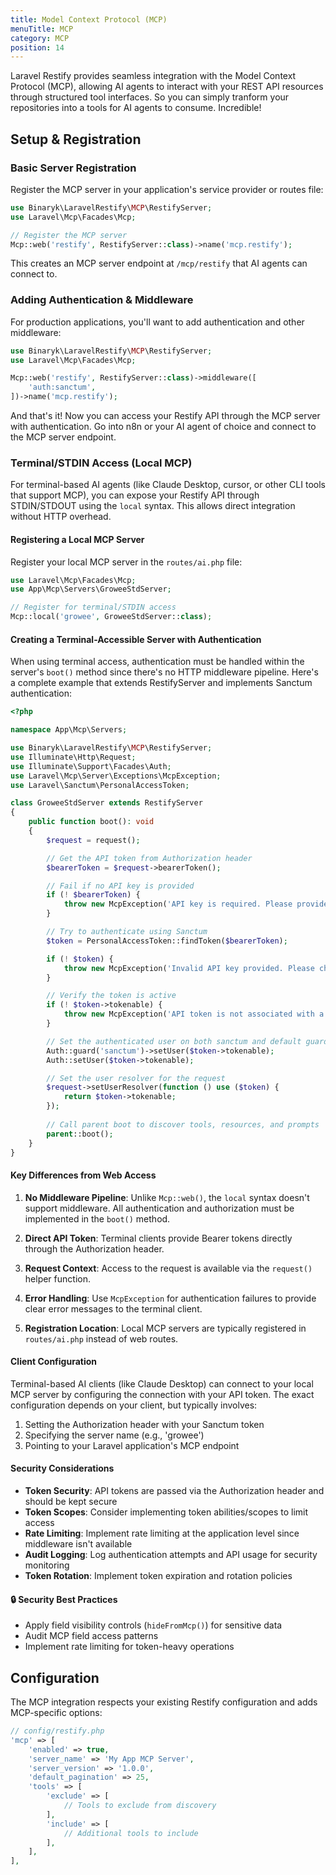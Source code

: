 ```yaml
---
title: Model Context Protocol (MCP)
menuTitle: MCP
category: MCP
position: 14
---
```


Laravel Restify provides seamless integration with the Model Context Protocol (MCP), allowing AI agents to interact with your REST API resources through structured tool interfaces. So you can simply tranform your repositories into a tools for AI agents to consume. Incredible!

## Setup & Registration

### Basic Server Registration

Register the MCP server in your application's service provider or routes file:

```php
use Binaryk\LaravelRestify\MCP\RestifyServer;
use Laravel\Mcp\Facades\Mcp;

// Register the MCP server
Mcp::web('restify', RestifyServer::class)->name('mcp.restify');
```

This creates an MCP server endpoint at `/mcp/restify` that AI agents can connect to.

### Adding Authentication & Middleware

For production applications, you'll want to add authentication and other middleware:

```php
use Binaryk\LaravelRestify\MCP\RestifyServer;
use Laravel\Mcp\Facades\Mcp;

Mcp::web('restify', RestifyServer::class)->middleware([
    'auth:sanctum',
])->name('mcp.restify');
```

And that's it! Now you can access your Restify API through the MCP server with authentication. Go into n8n or your AI agent of choice and connect to the MCP server endpoint.

### Terminal/STDIN Access (Local MCP)

For terminal-based AI agents (like Claude Desktop, cursor, or other CLI tools that support MCP), you can expose your Restify API through STDIN/STDOUT using the `local` syntax. This allows direct integration without HTTP overhead.

#### Registering a Local MCP Server

Register your local MCP server in the `routes/ai.php` file:

```php
use Laravel\Mcp\Facades\Mcp;
use App\Mcp\Servers\GroweeStdServer;

// Register for terminal/STDIN access
Mcp::local('growee', GroweeStdServer::class);
```

#### Creating a Terminal-Accessible Server with Authentication

When using terminal access, authentication must be handled within the server's `boot()` method since there's no HTTP middleware pipeline. Here's a complete example that extends RestifyServer and implements Sanctum authentication:

```php
<?php

namespace App\Mcp\Servers;

use Binaryk\LaravelRestify\MCP\RestifyServer;
use Illuminate\Http\Request;
use Illuminate\Support\Facades\Auth;
use Laravel\Mcp\Server\Exceptions\McpException;
use Laravel\Sanctum\PersonalAccessToken;

class GroweeStdServer extends RestifyServer
{
    public function boot(): void
    {
        $request = request();

        // Get the API token from Authorization header
        $bearerToken = $request->bearerToken();

        // Fail if no API key is provided
        if (! $bearerToken) {
            throw new McpException('API key is required. Please provide a Bearer token in the Authorization header.');
        }

        // Try to authenticate using Sanctum
        $token = PersonalAccessToken::findToken($bearerToken);

        if (! $token) {
            throw new McpException('Invalid API key provided. Please check your Bearer token.');
        }

        // Verify the token is active
        if (! $token->tokenable) {
            throw new McpException('API token is not associated with a valid user.');
        }

        // Set the authenticated user on both sanctum and default guard
        Auth::guard('sanctum')->setUser($token->tokenable);
        Auth::setUser($token->tokenable);

        // Set the user resolver for the request
        $request->setUserResolver(function () use ($token) {
            return $token->tokenable;
        });
        
        // Call parent boot to discover tools, resources, and prompts
        parent::boot();
    }
}
```

#### Key Differences from Web Access

1. **No Middleware Pipeline**: Unlike `Mcp::web()`, the `local` syntax doesn't support middleware. All authentication and authorization must be implemented in the `boot()` method.

2. **Direct API Token**: Terminal clients provide Bearer tokens directly through the Authorization header.

3. **Request Context**: Access to the request is available via the `request()` helper function.

4. **Error Handling**: Use `McpException` for authentication failures to provide clear error messages to the terminal client.

5. **Registration Location**: Local MCP servers are typically registered in `routes/ai.php` instead of web routes.

#### Client Configuration

Terminal-based AI clients (like Claude Desktop) can connect to your local MCP server by configuring the connection with your API token. The exact configuration depends on your client, but typically involves:

1. Setting the Authorization header with your Sanctum token
2. Specifying the server name (e.g., 'growee')
3. Pointing to your Laravel application's MCP endpoint

#### Security Considerations

- **Token Security**: API tokens are passed via the Authorization header and should be kept secure
- **Token Scopes**: Consider implementing token abilities/scopes to limit access
- **Rate Limiting**: Implement rate limiting at the application level since middleware isn't available
- **Audit Logging**: Log authentication attempts and API usage for security monitoring
- **Token Rotation**: Implement token expiration and rotation policies

#### 🔒 **Security Best Practices** 

- Apply field visibility controls (`hideFromMcp()`) for sensitive data
- Audit MCP field access patterns
- Implement rate limiting for token-heavy operations

## Configuration

The MCP integration respects your existing Restify configuration and adds MCP-specific options:

```php
// config/restify.php
'mcp' => [
    'enabled' => true,
    'server_name' => 'My App MCP Server',
    'server_version' => '1.0.0',
    'default_pagination' => 25,
    'tools' => [
        'exclude' => [
            // Tools to exclude from discovery
        ],
        'include' => [
            // Additional tools to include
        ],
    ],
],
```
